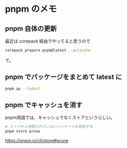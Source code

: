 # pnpm のメモ

## pnpm 自体の更新

最近は corepack 経由でやってると思うので

```sh
corepack prepare pnpm@latest --activate
```

で。

## pnpm でパッケージをまとめて latest に

```sh
pnpm up --latest
```

## pnpm でキャッシュを消す

pnpm用語では、キャッシュでなくストアというらしい。

```sh
# ストアから参照されていないパッケージを削除する
pnpm store prune
```

<https://pnpm.io/cli/store#prune>
